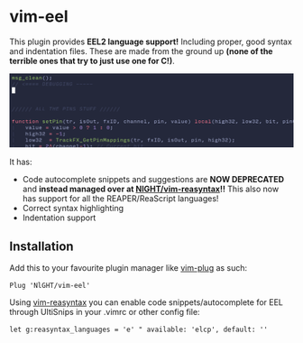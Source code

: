 # vim-eel
This plugin provides **EEL2 language support!**  Including proper, good syntax and indentation files.  These are made from the ground up **(none of the terrible ones that try to just use one for C!)**.

![Demo EEL Animation](https://github.com/NlGHT/vim-eel/blob/assets/EELVimSupport.gif?raw=true)

It has:
- Code autocomplete snippets and suggestions are **NOW DEPRECATED** and **instead managed over at [NlGHT/vim-reasyntax](https://github.com/NlGHT/vim-reasyntax)!!**  This also now has support for all the REAPER/ReaScript languages!
- Correct syntax highlighting
- Indentation support

## Installation
Add this to your favourite plugin manager like [vim-plug](https://github.com/junegunn/vim-plug) as such:
```vim
Plug 'NlGHT/vim-eel'
```
Using [vim-reasyntax](https://github.com/NlGHT/vim-reasyntax) you can enable code snippets/autocomplete for EEL through UltiSnips in your .vimrc or other config file:
```vim
let g:reasyntax_languages = 'e' " available: 'elcp', default: ''
```
